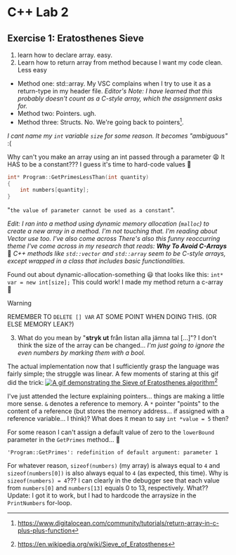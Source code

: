 # C++ Lab 2
## Exercise 1: Eratosthenes Sieve
1. learn how to declare array. easy.
2. Learn how to return array from method because I want my code clean. Less easy
- Method one: std::array. My VSC complains when I try to use it as a return-type in my header file. *Editor's Note: I have learned that this probably doesn't count as a C-style array, which the assignment asks for.*
- Method two: Pointers. ugh.
- Method three: Structs. No. We're going back to pointers[^1].

*I cant name my `int` variable `size` for some reason. It becomes "ambiguous"* :( <!-- *I wish I was ambiguous...* -->

Why can't you make an array using an int passed through a parameter :weary: It HAS to be a constant??? I guess it's time to hard-code values 🫠 

```c++
int* Program::GetPrimesLessThan(int quantity)
{
    int numbers[quantity];
}
```
"`the value of parameter cannot be used as a constant`".

*Edit: I ran into a method using dynamic memory allocation (`malloc`) to create a new array in a method. I'm not touching that. I'm reading about Vector use too. I've also come across  There's also this funny reoccurring theme I've come across in my research that reads:* ***Why To Avoid C-Arrays*** 🙂 *C++ methods like `std::vector` and `std::array` seem to be C-style arrays, except wrapped in a class that includes basic functionalities.*

Found out about dynamic-allocation-something 😃 that looks like this: `int* var = new int[size];` This could work! I made my method return a c-array 🤩
> [!WARNING]
> REMEMBER TO `DELETE [] VAR` AT SOME POINT WHEN DOING THIS. (OR ELSE MEMORY LEAK?)

3. What do you mean by "**stryk ut** från listan alla jämna tal [...]"? I don't think the size of the array can be changed... *I'm just going to ignore the even numbers by marking them with a bool.*

The actual implementation now that I sufficiently grasp the language was fairly simple; the struggle was linear. A few moments of staring at this gif did the trick:
<a href="https://en.wikipedia.org/wiki/File:Animation_Sieve_of_Eratosth.gif" target="_blank"><image style="width" alt="A gif demonstrating the Sieve of Eratosthenes algorithm" src="https://upload.wikimedia.org/wikipedia/commons/9/94/Animation_Sieve_of_Eratosth.gif"></image></a>[^2]

I've just attended the lecture explaining pointers... things are making a little more sense. `&` denotes a reference to memory. A `*` pointer "points" to the content of a reference (but stores the memory address... if assigned with a reference variable... I think)? What does it mean to say `int *value = 5` then?

For some reason I can't assign a default value of zero to the `lowerBound` parameter in the `GetPrimes` method... 🤔

`'Program::GetPrimes': redefinition of default argument: parameter 1`

For whatever reason, `sizeof(numbers)` (my array) is always equal to `4`  and `sizeof(numbers[0])` is also always equal to `4` (as expected, this time). Why is `sizeof(numbers) = 4`??? I can clearly in the debugger see that each value from `numbers[0]` and `numbers[13]` equals 0 to 13, respectively. What?? Update: I got it to work, but I had to hardcode the arraysize in the `PrintNumbers` for-loop.



<!------------------------------------------------------------->

[^1]: https://www.digitalocean.com/community/tutorials/return-array-in-c-plus-plus-function
[^2]: https://en.wikipedia.org/wiki/Sieve_of_Eratosthenes